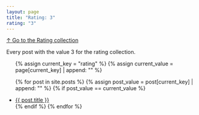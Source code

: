 ```yaml
---
layout: page
title: "Rating: 3"
rating: "3"
---
```

[↑ Go to the Rating collection](/rating/)

Every post with the value 3 for the rating collection.

<ul>
  {% assign current_key = "rating" %}
  {% assign current_value = page[current_key] | append: "" %}

  {% for post in site.posts %}
      {% assign post_value = post[current_key] | append: "" %}
      {% if post_value == current_value %}
          <li><a href="{{ post.url }}">{{ post.title }}</a></li>
      {% endif %}
  {% endfor %}
</ul>
